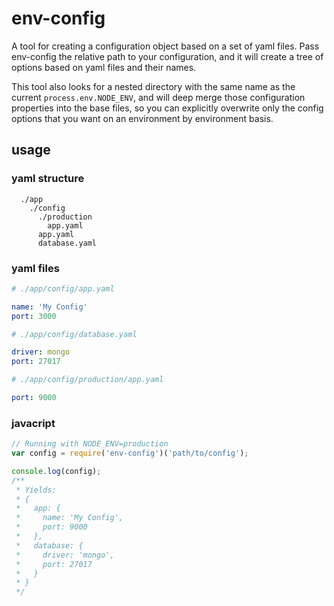 # env-config

A tool for creating a configuration object based on a set of yaml files.
Pass env-config the relative path to your configuration, and it will create
a tree of options based on yaml files and their names.

This tool also looks for a nested directory with the same name as the current
`process.env.NODE_ENV`, and will deep merge those configuration properties
into the base files, so you can explicitly overwrite only the config
options that you want on an environment by environment basis.

## usage

### yaml structure
```
  ./app
    ./config
      ./production
        app.yaml
      app.yaml
      database.yaml
```

### yaml files
```yaml
# ./app/config/app.yaml

name: 'My Config'
port: 3000
```

```yaml
# ./app/config/database.yaml

driver: mongo
port: 27017
```

```yaml
# ./app/config/production/app.yaml

port: 9000
```

### javacript
```js
// Running with NODE_ENV=production
var config = require('env-config')('path/to/config');

console.log(config);
/**
 * Yields:
 * {
 *   app: {
 *     name: 'My Config',
 *     port: 9000
 *   },
 *   database: {
 *     driver: 'mongo',
 *     port: 27017
 *   }
 * }
 */
```
